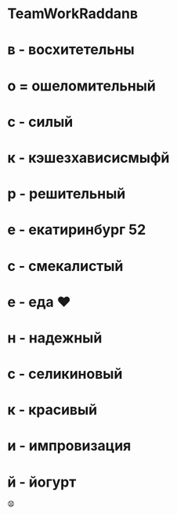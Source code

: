 # TeamWorkRaddanв 
# в - восхитетельны 
# о = ошеломительный
# с - силый 
# к - кэшезхависисмыфй 
# р - решительный 
# е - екатиринбург 52 
# с - смекалистый 
# е - еда ❤️ 
# н - надежный 
# с - селикиновый 
# к - красивый
# и - импровизация 
# й  - йогурт
😧
